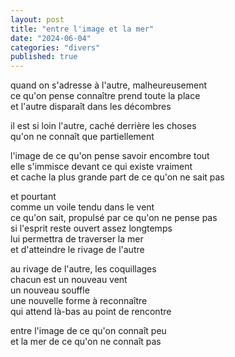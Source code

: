 ```yaml
---
layout: post
title: "entre l'image et la mer"
date: "2024-06-04"
categories: "divers"
published: true
---
```



quand on s'adresse à l'autre, malheureusement  
ce qu'on pense connaître prend toute la place  
et l'autre disparaît dans les décombres  

il est si loin l'autre, caché derrière les choses  
qu'on ne connaît que partiellement  

l'image de ce qu'on pense savoir encombre tout  
elle s'immisce devant ce qui existe vraiment  
et cache la plus grande part de ce qu'on ne sait pas  

et pourtant  
comme un voile tendu dans le vent  
ce qu'on sait, propulsé par ce qu'on ne pense pas  
si l'esprit reste ouvert assez longtemps  
lui permettra de traverser la mer  
et d'atteindre le rivage de l'autre  

au rivage de l'autre, les coquillages  
chacun est un nouveau vent  
un nouveau souffle  
une nouvelle forme à reconnaître  
qui attend là-bas au point de rencontre  

entre l'image de ce qu'on connaît peu  
et la mer de ce qu'on ne connaît pas  
